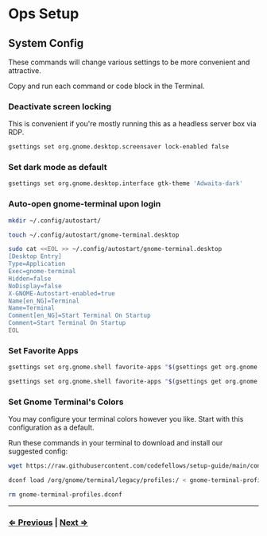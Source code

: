 # Ops Setup

## System Config

These commands will change various settings to be more convenient and attractive.

Copy and run each command or code block in the Terminal.

### Deactivate screen locking
This is convenient if you're mostly running this as a headless server box via RDP.
```bash
gsettings set org.gnome.desktop.screensaver lock-enabled false
```

### Set dark mode as default
```bash
gsettings set org.gnome.desktop.interface gtk-theme 'Adwaita-dark'
```

### Auto-open gnome-terminal upon login
```bash
mkdir ~/.config/autostart/
```
```bash
touch ~/.config/autostart/gnome-terminal.desktop
```
```bash
sudo cat <<EOL >> ~/.config/autostart/gnome-terminal.desktop
[Desktop Entry]
Type=Application
Exec=gnome-terminal
Hidden=false
NoDisplay=false
X-GNOME-Autostart-enabled=true
Name[en_NG]=Terminal
Name=Terminal
Comment[en_NG]=Start Terminal On Startup
Comment=Start Terminal On Startup
EOL
```

### Set Favorite Apps
```bash
gsettings set org.gnome.shell favorite-apps "$(gsettings get org.gnome.shell favorite-apps | sed s/.$//), 'terminal.desktop']"
```
```bash
gsettings set org.gnome.shell favorite-apps "$(gsettings get org.gnome.shell favorite-apps | sed s/.$//), 'files.desktop']"
```

### Set Gnome Terminal's Colors
You may configure your terminal colors however you like. Start with this configuration as a default.

Run these commands in your terminal to download and install our suggested config:

```bash
wget https://raw.githubusercontent.com/codefellows/setup-guide/main/configs/ops/gnome-terminal-profiles.dconf
```
```bash
dconf load /org/gnome/terminal/legacy/profiles:/ < gnome-terminal-profiles.dconf
```
```bash
rm gnome-terminal-profiles.dconf
```

---

### [⇐ Previous](./4-virtualbox.md) | [Next ⇒](./6-ip.md)
